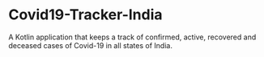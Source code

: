 # Covid19-Tracker-India
A Kotlin application that keeps a track of confirmed, active, recovered and deceased cases of Covid-19 in all states of India.
